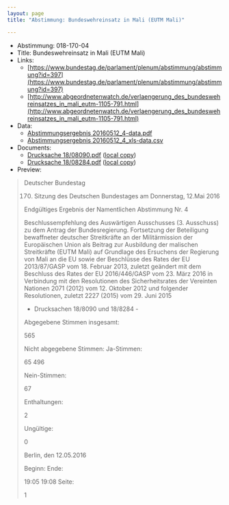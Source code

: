 ```yaml
---
layout: page
title: "Abstimmung: Bundeswehreinsatz in Mali (EUTM Mali)"

---
```


* Abstimmung: 018-170-04
* Title: Bundeswehreinsatz in Mali (EUTM Mali)
* Links: 
    * [https://www.bundestag.de/parlament/plenum/abstimmung/abstimmung?id=397](https://www.bundestag.de/parlament/plenum/abstimmung/abstimmung?id=397)
    * [http://www.abgeordnetenwatch.de/verlaengerung_des_bundeswehreinsatzes_in_mali_eutm-1105-791.html](http://www.abgeordnetenwatch.de/verlaengerung_des_bundeswehreinsatzes_in_mali_eutm-1105-791.html)
* Data: 
    * [Abstimmungsergebnis 20160512_4-data.pdf](/res/abstimmungsliste/20160512_4-data.pdf)
    * [Abstimmungsergebnis 20160512_4_xls-data.csv](/res/abstimmungsliste/analyses/20160512_4_xls-data.csv)
* Documents: 
    * [Drucksache 18/08090.pdf](http://dip21.bundestag.de/dip21/btd/18/080/1808090.pdf) ([local copy](/res/abstimmungsdaten/018-170-04/1808090.pdf))
    * [Drucksache 18/08284.pdf](http://dip21.bundestag.de/dip21/btd/18/082/1808284.pdf) ([local copy](/res/abstimmungsdaten/018-170-04/1808284.pdf))
* Preview: 
> Deutscher Bundestag
> 
> 170. Sitzung des Deutschen Bundestages
> am Donnerstag, 12.Mai 2016
> 
> Endgültiges Ergebnis der Namentlichen Abstimmung Nr. 4
> 
> Beschlussempfehlung des Auswärtigen Ausschusses (3. Ausschuss) zu dem Antrag der
> Bundesregierung.
> Fortsetzung der Beteiligung bewaffneter deutscher Streitkräfte an der Militärmission der
> Europäischen Union als Beitrag zur Ausbildung der malischen Streitkräfte (EUTM Mali)
> auf Grundlage des Ersuchens der Regierung von Mali an die EU sowie der Beschlüsse des
> Rates der EU 2013/87/GASP vom 18. Februar 2013, zuletzt geändert mit dem Beschluss des
> Rates der EU 2016/446/GASP vom 23. März 2016 in Verbindung mit den Resolutionen des
> Sicherheitsrates der Vereinten Nationen 2071 (2012) vom 12. Oktober 2012 und folgender
> Resolutionen, zuletzt 2227 (2015) vom 29. Juni 2015
> - Drucksachen 18/8090 und 18/8284 -
> 
> Abgegebene Stimmen insgesamt:
> 
> 565
> 
> Nicht abgegebene Stimmen:
> Ja-Stimmen:
> 
> 65
> 496
> 
> Nein-Stimmen:
> 
> 67
> 
> Enthaltungen:
> 
> 2
> 
> Ungültige:
> 
> 0
> 
> Berlin, den 12.05.2016
> 
> Beginn:
> Ende:
> 
> 19:05
> 19:08
> Seite:
> 
> 1
> 
> 
